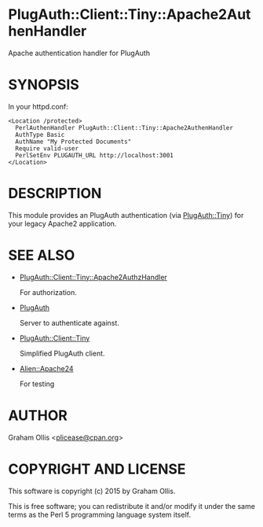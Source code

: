 # PlugAuth::Client::Tiny::Apache2AuthenHandler

Apache authentication handler for PlugAuth

# SYNOPSIS

In your httpd.conf:

    <Location /protected>
      PerlAuthenHandler PlugAuth::Client::Tiny::Apache2AuthenHandler
      AuthType Basic
      AuthName "My Protected Documents"
      Require valid-user
      PerlSetEnv PLUGAUTH_URL http://localhost:3001
    </Location>

# DESCRIPTION

This module provides an PlugAuth authentication (via [PlugAuth::Tiny](https://metacpan.org/pod/PlugAuth::Tiny)) for
your legacy Apache2 application.

# SEE ALSO

- [PlugAuth::Client::Tiny::Apache2AuthzHandler](https://metacpan.org/pod/PlugAuth::Client::Tiny::Apache2AuthzHandler)

    For authorization.

- [PlugAuth](https://metacpan.org/pod/PlugAuth)

    Server to authenticate against.

- [PlugAuth::Client::Tiny](https://metacpan.org/pod/PlugAuth::Client::Tiny)

    Simplified PlugAuth client.

- [Alien::Apache24](https://github.com/plicease/Alien-Apache24)

    For testing

# AUTHOR

Graham Ollis &lt;plicease@cpan.org>

# COPYRIGHT AND LICENSE

This software is copyright (c) 2015 by Graham Ollis.

This is free software; you can redistribute it and/or modify it under
the same terms as the Perl 5 programming language system itself.
